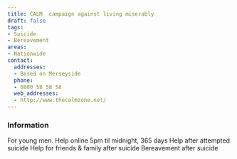 ```yaml
---
title: CALM  campaign against living miserably
draft: false
tags:
- Suicide
- Bereavement
areas:
- Nationwide
contact:
  addresses:
  - Based on Merseyside
  phone:
  - 0800 58 58 58
  web_addresses:
  - http://www.thecalmzone.net/
---
```


### Information
For young men.  Help online
5pm til midnight, 365 days
Help after attempted suicide
Help for friends & family after suicide
Bereavement after suicide

